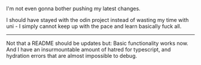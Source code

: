 I'm not even gonna bother pushing my latest changes.

I should have stayed with the odin project instead of wasting my time with uni - I simply cannot keep up with the pace and learn basically fuck all. 

---
Not that a README should be updates but:
Basic functionality works now.
And I have an insurmountable amount of hatred for typescript, and hydration errors that are almost impossible to debug.
